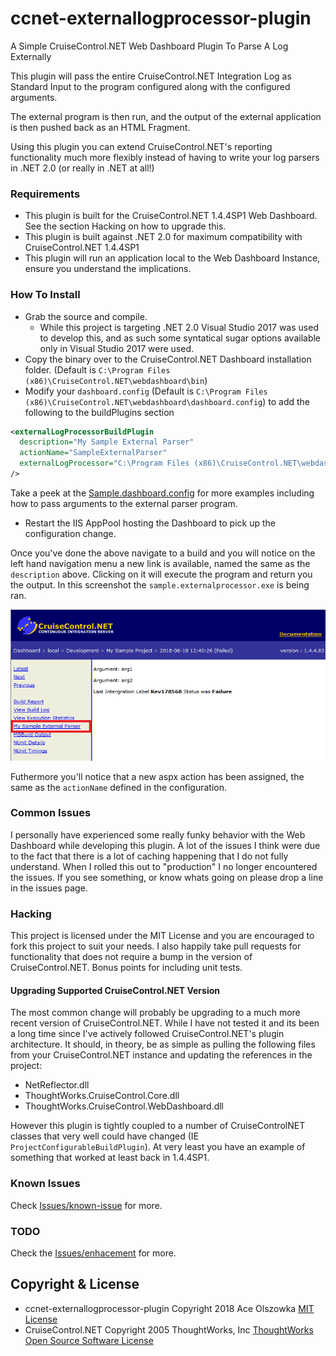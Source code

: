 # ccnet-externallogprocessor-plugin
A Simple CruiseControl.NET Web Dashboard Plugin To Parse A Log Externally

This plugin will pass the entire CruiseControl.NET Integration Log as Standard Input to the program configured along with the configured arguments.

The external program is then run, and the output of the external application is then pushed back as an HTML Fragment.

Using this plugin you can extend CruiseControl.NET's reporting functionality much more flexibly  instead of having to write your log parsers in .NET 2.0 (or really in .NET at all!)

### Requirements
* This plugin is built for the CruiseControl.NET 1.4.4SP1 Web Dashboard. See the section Hacking on how to upgrade this.
* This plugin is built against .NET 2.0 for maximum compatibility with CruiseControl.NET 1.4.4SP1
* This plugin will run an application local to the Web Dashboard Instance, ensure you understand the implications.

### How To Install
* Grab the source and compile.
    * While this project is targeting .NET 2.0 Visual Studio 2017 was used to develop this, and as such some syntatical sugar options available only in Visual Studio 2017 were used.
* Copy the binary over to the CruiseControl.NET Dashboard installation folder. (Default is ```C:\Program Files (x86)\CruiseControl.NET\webdashboard\bin```)
* Modify your ```dashboard.config``` (Default is ```C:\Program Files (x86)\CruiseControl.NET\webdashboard\dashboard.config```) to add the following to the buildPlugins section

```xml
<externalLogProcessorBuildPlugin
  description="My Sample External Parser"
  actionName="SampleExternalParser"
  externalLogProcessor="C:\Program Files (x86)\CruiseControl.NET\webdashboard\SampleExternalParser\sample.externallogprocessor.exe"
/>
```

Take a peek at the [Sample.dashboard.config](sample.externallogprocessor/Sample.dashboard.config) for more examples including how to pass arguments to the external parser program.

* Restart the IIS AppPool hosting the Dashboard to pick up the configuration change.

Once you've done the above navigate to a build and you will notice on the left hand navigation menu a new link is available, named the same as the ```description``` above. Clicking on it will execute the program and return you the output. In this screenshot the ```sample.externalprocessor.exe``` is being ran.

![Sample of External Processor In Action](https://github.com/aolszowka/ccnet-externallogprocessor-plugin/blob/master/sample.externallogprocessor/SampleExternalLogProcessorInAction.png)

Futhermore you'll notice that a new aspx action has been assigned, the same as the ```actionName``` defined in the configuration.

### Common Issues
I personally have experienced some really funky behavior with the Web Dashboard while developing this plugin. A lot of the issues I think were due to the fact that there is a lot of caching happening that I do not fully understand. When I rolled this out to "production" I no longer encountered the issues. If you see something, or know whats going on please drop a line in the issues page.

### Hacking
This project is licensed under the MIT License and you are encouraged to fork this project to suit your needs. I also happily take pull requests for functionality that does not require a bump in the version of CruiseControl.NET. Bonus points for including unit tests.

#### Upgrading Supported CruiseControl.NET Version
The most common change will probably be upgrading to a much more recent version of CruiseControl.NET. While I have not tested it and its been a long time since I've actively followed CruiseControl.NET's plugin architecture. It should, in theory, be as simple as pulling the following files from your CruiseControl.NET instance and updating the references in the project:

* NetReflector.dll
* ThoughtWorks.CruiseControl.Core.dll
* ThoughtWorks.CruiseControl.WebDashboard.dll

However this plugin is tightly coupled to a number of CruiseControlNET classes that very well could have changed (IE ```ProjectConfigurableBuildPlugin```). At very least you have an example of something that worked at least back in 1.4.4SP1.


### Known Issues
Check [Issues/known-issue](https://github.com/aolszowka/ccnet-externallogprocessor-plugin/labels/known-issue) for more.


### TODO
Check the [Issues/enhacement](https://github.com/aolszowka/ccnet-externallogprocessor-plugin/labels/enhancement) for more.


## Copyright & License
* ccnet-externallogprocessor-plugin Copyright 2018 Ace Olszowka [MIT License](LICENSE.txt)
* CruiseControl.NET Copyright 2005 ThoughtWorks, Inc [ThoughtWorks Open Source Software License](https://raw.githubusercontent.com/ccnet/CruiseControl.NET/0ced9ffb9f651474dd09a38e756064c8ebd5e220/license.txt)
